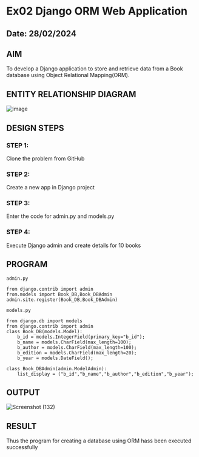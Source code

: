 # Ex02 Django ORM Web Application
## Date: 28/02/2024

## AIM
To develop a Django application to store and retrieve data from a Book database using Object Relational Mapping(ORM).

## ENTITY RELATIONSHIP DIAGRAM
![image](https://github.com/nithish143257/ORM/assets/113762839/600ba062-d9c9-46ab-a8d8-64aa89a2879f)

## DESIGN STEPS

### STEP 1:
Clone the problem from GitHub

### STEP 2:
Create a new app in Django project

### STEP 3:
Enter the code for admin.py and models.py

### STEP 4:
Execute Django admin and create details for 10 books

## PROGRAM

```
admin.py

from django.contrib import admin
from.models import Book_DB,Book_DBAdmin
admin.site.register(Book_DB,Book_DBAdmin)

models.py

from django.db import models
from django.contrib import admin
class Book_DB(models.Model):
    b_id = models.IntegerField(primary_key="b_id");
    b_name = models.CharField(max_length=100);
    b_author = models.CharField(max_length=100);
    b_edition = models.CharField(max_length=20);
    b_year = models.DateField();

class Book_DBAdmin(admin.ModelAdmin):
    list_display = ("b_id","b_name","b_author","b_edition","b_year");
```

## OUTPUT

![Screenshot (132)](https://github.com/nithish143257/ORM/assets/113762839/7927c3d1-d697-40eb-b9d5-2a4fcad6976f)


## RESULT
Thus the program for creating a database using ORM hass been executed successfully
